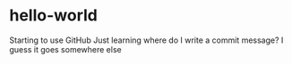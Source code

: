 # hello-world
Starting to use GitHub
Just learning
where do I write a commit message?
I guess it goes somewhere else
